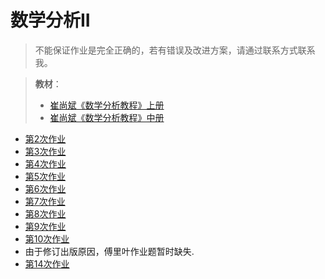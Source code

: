 # 数学分析II

> 不能保证作业是完全正确的，若有错误及改进方案，请通过联系方式联系我。

> **教材**：
>
> - <a href="崔尚斌.++数学分析教程.1.pdf.pdf" download="崔尚斌.++数学分析教程.1.pdf.pdf">崔尚斌《数学分析教程》上册</a>
> - <a href="崔尚斌.++数学分析教程.2.pdf(1).pdf" download="崔尚斌.++数学分析教程.2.pdf(1).pdf">崔尚斌《数学分析教程》中册</a>

- <a href="第2次 乐绎华 23363017.pdf" download="第2次 乐绎华 23363017.pdf">第2次作业 </a>
- <a href="第3次 乐绎华 23363017.pdf" download="第3次 乐绎华 23363017.pdf">第3次作业 </a>
- <a href="第4次 乐绎华 23363017.pdf" download="第4次 乐绎华 23363017.pdf">第4次作业 </a>
- <a href="第5次 乐绎华 23363017.pdf" download="第5次 乐绎华 23363017.pdf">第5次作业 </a>
- <a href="第6次 乐绎华 23363017.pdf" download="第6次 乐绎华 23363017.pdf">第6次作业 </a>
- <a href="第7次 乐绎华 23363017.pdf" download="第7次 乐绎华 23363017.pdf">第7次作业 </a>
- <a href="第8次 乐绎华 23363017.pdf" download="第8次 乐绎华 23363017.pdf">第8次作业 </a>
- <a href="第9次 乐绎华 23363017.pdf" download="第9次 乐绎华 23363017.pdf">第9次作业 </a>
- <a href="第10次 乐绎华 23363017.pdf" download="第10次 乐绎华 23363017.pdf">第10次作业 </a>
- 由于修订出版原因，傅里叶作业题暂时缺失.
- <a href="第14次 乐绎华 23363017.pdf" dowload="第14次 乐绎华 23363017.pdf" >第14次作业 </a>
